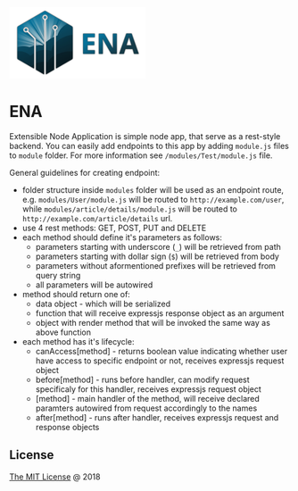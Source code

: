 ![alt text](/img/logo-wide-128.png)

# ENA
Extensible Node Application is simple node app, that serve as a rest-style backend. You can easily add endpoints to this app by adding `module.js` files to `module` folder. For more information see `/modules/Test/module.js` file.

General guidelines for creating endpoint:
- folder structure inside `modules` folder will be used as an endpoint route, e.g. `modules/User/module.js` will be routed to `http://example.com/user`, while `modules/article/details/module.js` will be routed to `http://example.com/article/details` url.
- use 4 rest methods: GET, POST, PUT and DELETE
- each method should define it's parameters as follows:
  - parameters starting with underscore (`_`) will be retrieved from path
  - parameters starting with dollar sign (`$`) will be retrieved from body
  - parameters without aformentioned prefixes will be retrieved from query string
  - all parameters will be autowired
- method should return one of:
  - data object - which will be serialized
  - function that will receive expressjs response object as an argument
  - object with render method that will be invoked the same way as above function
- each method has it's lifecycle:
  - canAccess\[method\] - returns boolean value indicating whether user have access to specific endpoint or not, receives expressjs request object 
  - before\[method\] - runs before handler, can modify request specificaly for this handler, receives expressjs request object
  - \[method\] - main handler of the method, will receive declared paramters autowired from request accordingly to the names
  - after\[method\] - runs after handler, receives expressjs request and response objects


## License

[The MIT License](https://opensource.org/licenses/MIT) @ 2018
